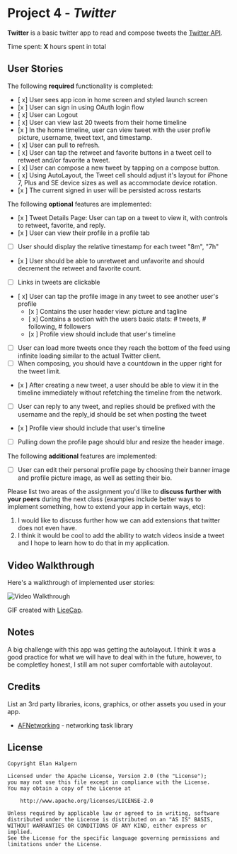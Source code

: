 # Project 4 - *Twitter*

**Twitter** is a basic twitter app to read and compose tweets the [Twitter API](https://apps.twitter.com/).

Time spent: **X** hours spent in total

## User Stories

The following **required** functionality is completed:

- [ x] User sees app icon in home screen and styled launch screen
- [x ] User can sign in using OAuth login flow
- [ x] User can Logout
- [ x] User can view last 20 tweets from their home timeline
- [x ] In the home timeline, user can view tweet with the user profile picture, username, tweet text, and timestamp.
- [ x] User can pull to refresh.
- [ x] User can tap the retweet and favorite buttons in a tweet cell to retweet and/or favorite a tweet.
- [ x] User can compose a new tweet by tapping on a compose button.
- [ x] Using AutoLayout, the Tweet cell should adjust it's layout for iPhone 7, Plus and SE device sizes as well as accommodate device rotation.
- [x ] The current signed in user will be persisted across restarts

The following **optional** features are implemented:

- [x ] Tweet Details Page: User can tap on a tweet to view it, with controls to retweet, favorite, and reply.
- [x ] User can view their profile in a profile tab
- [ ] User should display the relative timestamp for each tweet "8m", "7h"
- [x ] User should be able to unretweet and unfavorite and should decrement the retweet and favorite count.
- [ ] Links in tweets are clickable
- [ x] User can tap the profile image in any tweet to see another user's profile
   - [x ] Contains the user header view: picture and tagline
   - [ x] Contains a section with the users basic stats: # tweets, # following, # followers
   - [x ] Profile view should include that user's timeline
- [ ] User can load more tweets once they reach the bottom of the feed using infinite loading similar to the actual Twitter client.
- [ ] When composing, you should have a countdown in the upper right for the tweet limit.
- [x ] After creating a new tweet, a user should be able to view it in the timeline immediately without refetching the timeline from the network.
- [ ] User can reply to any tweet, and replies should be prefixed with the username and the reply_id should be set when posting the tweet
- [x ] Profile view should include that user's timeline
- [ ] Pulling down the profile page should blur and resize the header image.

The following **additional** features are implemented:

- [ ] User can edit their personal profile page by choosing their banner image and profile picture image, as well as setting their bio. 

Please list two areas of the assignment you'd like to **discuss further with your peers** during the next class (examples include better ways to implement something, how to extend your app in certain ways, etc):

1. I would like to discuss further how we can add extensions that twitter does not even have. 
2. I think it would be cool to add the ability to watch videos inside a tweet and I hope to learn how to do that in my application. 

## Video Walkthrough

Here's a walkthrough of implemented user stories:

<img src='http://imgur.com/a/VH8FY' title='Video Walkthrough' width='' alt='Video Walkthrough' />

GIF created with [LiceCap](http://www.cockos.com/licecap/).

## Notes
A big challenge with this app was getting the autolayout. I think it was a good practice for what we will have to deal with in the future, however, to be completley honest, I still am not super comfortable with autolayout.

## Credits

List an 3rd party libraries, icons, graphics, or other assets you used in your app.

- [AFNetworking](https://github.com/AFNetworking/AFNetworking) - networking task library

## License

    Copyright Elan Halpern

    Licensed under the Apache License, Version 2.0 (the "License");
    you may not use this file except in compliance with the License.
    You may obtain a copy of the License at

        http://www.apache.org/licenses/LICENSE-2.0

    Unless required by applicable law or agreed to in writing, software
    distributed under the License is distributed on an "AS IS" BASIS,
    WITHOUT WARRANTIES OR CONDITIONS OF ANY KIND, either express or implied.
    See the License for the specific language governing permissions and
    limitations under the License.
